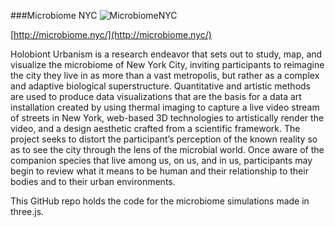 ###Microbiome NYC
![MicrobiomeNYC](https://8583b52b4a309671f69d-b436b898353c7dc300b5887446a26466.ssl.cf1.rackcdn.com/10916409_holobiont-urbanism--city-as-a-complex_tb9fa47a0.jpg)

[http://microbiome.nyc/](http://microbiome.nyc/)

Holobiont Urbanism is a research endeavor that sets out to study, map, and visualize the microbiome of New York City, inviting participants to reimagine the city they live in as more than a vast metropolis, but rather as a complex and adaptive biological superstructure. Quantitative and artistic methods are used to produce data visualizations that are the basis for a data art installation created by using thermal imaging to capture a live video stream of streets in New York, web-based 3D technologies to artistically render the video, and a design aesthetic crafted from a scientific framework. The project seeks to distort the participant’s perception of the known reality so as to see the city through the lens of the microbial world. Once aware of the companion species that live among us, on us, and in us, participants may begin to review what it means to be human and their relationship to their bodies and to their urban environments.

This GitHub repo holds the code for the microbiome simulations made in three.js.